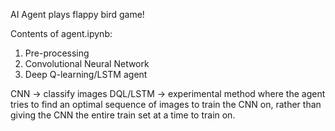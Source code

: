 AI Agent plays flappy bird game!

Contents of agent.ipynb:

1. Pre-processing
2. Convolutional Neural Network
3. Deep Q-learning/LSTM agent

CNN -> classify images
DQL/LSTM -> experimental method where the agent tries to find an optimal sequence of images to train the CNN on,
rather than giving the CNN the entire train set at a time to train on.
